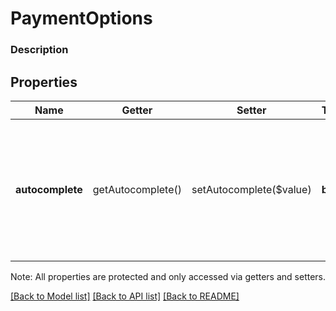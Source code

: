 # PaymentOptions

### Description



## Properties
Name | Getter | Setter | Type | Description | Notes
------------ | ------------- | ------------- | ------------- | ------------- | -------------
**autocomplete** | getAutocomplete() | setAutocomplete($value) | **bool** | Indicates whether the Payment objects created from this &#x60;TerminalCheckout&#x60; will automatically be COMPLETED or left in an APPROVED state for later modification. | [optional] 

Note: All properties are protected and only accessed via getters and setters.

[[Back to Model list]](../../README.md#documentation-for-models) [[Back to API list]](../../README.md#documentation-for-api-endpoints) [[Back to README]](../../README.md)

